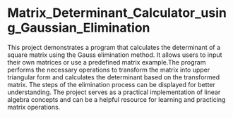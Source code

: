 # Matrix_Determinant_Calculator_using_Gaussian_Elimination
This project demonstrates a program that calculates the determinant of a square matrix using the Gauss elimination method. It allows users to input their own matrices or use a predefined matrix example.The program performs the necessary operations to transform the matrix into upper triangular form and calculates the determinant based on the transformed matrix. The steps of the elimination process can be displayed for better understanding. The project serves as a practical implementation of linear algebra concepts and can be a helpful resource for learning and practicing matrix operations.
